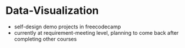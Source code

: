 # Data-Visualization

- self-design demo projects in freecodecamp
- currently at requirement-meeting level, planning to come back after completing other courses

